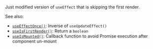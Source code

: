 Just modified version of `useEffect` that is skipping the first render.

See also:

- [`useEffectOnce()`](/react-hook/use-effect-once): Inverse of `useUpdateEffect()`
- [`useIsFirstRender()`](/react-hook/use-is-first-render): Return a `boolean`
- [`useIsMounted()`](/react-hook/use-is-mounted): Callback function to avoid Promise execution after component un-mount
